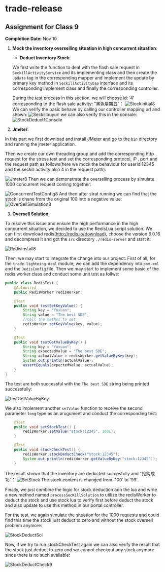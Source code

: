 # trade-release

## Assignment for Class 9
**Completion Date:** Nov 10

1. **Mock the inventory overselling situation in high concurrent situation**:
  
   - **Deduct Inventory Stock**: 

   We first write the function to deal with the flash sale request in `SeckillActivityService` and its implementing class and then create the `update` tag in the corresponding mapper and implement the update by primary key method in `SeckillActivityDao` interface and its corresponding implement class and finally the corresponding controller.

   During the test process in this section, we will choose id: '4' corresponding to the flash sale activity: "黑色星期五”：
   ![StockInitial8](Images/StockInitial8.png)
   We can verify the basic behave by calling our controller mapping url and shown:
   ![Seckillbuyurl](Images/Seckillbuyurl8.png)
   we can also verify this in the console:
   ![StockDeduct1Console](Images/StockDeductConsoleOne8.png)


2. **Jmeter**:

In this part we first download and install JMeter and go to the `bin` directory and running the jmeter application.

Then we create our own threading group and add the corresponding http request for the stress test and set the corresponding protocol, iP , port and the request path as follows(here we mock the behaviour for userId 12345 and the seckill activity also 4 in the request path):

![Jmeter8](Images/JmeterConfigInterface8.png)
Then we can demonstrate the overselling process by simulate 1000 concurrent request coming together:

![ConcurrentTestConfig8](Images/ConcurrentTestConfig8.png)
And then after strat running we can find that the stock is chane from the original 100 into a negative value:
![OverSellSimulation8](Images/OverSellSimulation8.png)



3. **Oversell Solution**:

To resolve this issue and ensure the high performance in the high concurrent situation, we decided to use the RedisLua script solution. We can first download redis(http://redis.io/download), choose the version 6.0.16 and decompress it and got the `src` directory `./redis-server` and start it:

![RedisInstall8](Images/RedisInstall8.png)

Then, we may start to integrate the change into our project:
First of all, for the `trade-lightning-deal` module, we can add the dependency into `pom.xml` and the `JedisConfig` file. 
Then we may start to implement some basic of the redis worker class and conduct some unit test as follws:

```java
public class RedisTest {
    @Autowired
    public RedisWorker redisWorker;

    @Test
    public void testSetKeyValue() {
        String key = "Yuxuan";
        String value = "The best SDE";
        //Call the method to set
        redisWorker.setKeyValue(key, value);
    }

    @Test
    public void testGetValueByKey() {
        String key = "Yuxuan";
        String expectedValue = "The best SDE";
        String actualValue = redisWorker.getValueByKey(key);
        System.out.println(actualValue);
        assertEquals(expectedValue, actualValue);
    }
}
```
The test are both successful with the `The best SDE` string being printed successfully:

![testGetValueByKey](Images/RedisTestGetValueByKey8.png)

We also implement another `setValue` function to receive the second parameter `long` type as an arugument and conduct the corresponding test:
```java
    @Test
    public void setStockTest() {
        redisWorker.setValue("stock:12345", 100L);
    }

    @Test
    public void stockCheckTest() {
        redisWorker.stockDeductCheck("stock:12345");
        System.out.println(redisWorker.getValueByKey("stock:12345"));
    }
```

The result shown that the inventory are deducted succesfully and "抢购成功“：
![SetStock](Images/SetStockTest8.png)
The stock content is changed from '100' to '99'.

Finally, we just combine the logic for stock deduction adn the lua and write a new method named `processSecKillSolution` to utilize the redisWorker to deduct the stock and use stock lua to verify first before deduct the stock and also update to use this method in our portal controller.

For the test, we again simulate the situation for the 1000 requests and could find this time the stock just deduct to zero and without the stock oversell problem anymore:

![StockDeductSol](Images/StockDeductSol9.png)

Now, if we try to run stockCheckTest again we can also verify the result that the stock just deduct to zero and we cannot checkout any stock anymore since there is no such available:

![StockDeductCheck9](Images/StockDeductCheck9.png)